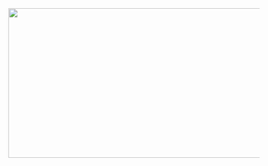 <a href="https://github.com/devxb/gitanimals">
<img
  src="https://render.gitanimals.org/farms/himi-i"
  width="600"
  height="300"
/>
</a>
